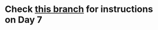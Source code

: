 # Check [this branch](https://github.com/LaloCo/10DaysOfXamarin/tree/Day7/initial) for instructions on Day 7
